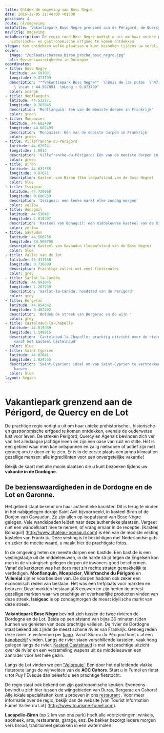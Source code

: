 ```yaml
---
title: Ontdek de omgeving van Bosc Negre
date: 2016-12-05 21:44:00 +01:00
position: 4
route: nl/omgeving
metaTitle: 'Vakantiepark Bosc Negre grenzend aan de Périgord, de Quercy en de Lot  '
navTitle: Omgeving
metaDescription: De regio rond Bosc Nègre nodigt u uit om haar unieke prehistorische-,
  historische- en gastronomische erfgoed te komen ontdekken
slogan: Kom ontdekken welke plaatsen u kunt bezoeken tijdens uw verblijf op Bosc Nègre
cover:
  image: "/uploads/chateau_biron_proche_bosc_negre.jpg"
  alt: Bezienswaardigheden in Dordogne
coordinates:
- title: Bosc Negre
  latitude: 44.597091
  longitude: 0.873799
  description: "**Vakantiepark Bosc Negre**  \nBois de las putas  \n47150 Lacapelle-Biron
    \ \nLat : 44.597091  \nLong : 0.873799"
  color: orange
- title: Monflanquin
  latitude: 44.532771
  longitude: 0.765645
  description: 'Monflanquin: Eén van de mooiste dorpen in Frankrijk'
  color: green
- title: Monpazier
  latitude: 44.682499
  longitude: 44.682499
  description: 'Monpazier: Eén van de mooiste dorpen in Frankrijk'
  color: green
- title: Villefranche-du-Périgord
  latitude: 44.62974
  longitude: 1.0813
  description: 'Villefranche-du-Périgord: Eén van de mooiste dorpen in Frankrijk'
  color: green
- title: Biron
  latitude: 44.631365
  longitude: 0.87071
  description: Kasteel van Biron (5km loopafstand van de Bosc Negre)
  color: blue
- title: Issigeac
  latitude: 44.730668
  longitude: 0.606769
  description: 'Issigeac: een leuke markt elke zondag morgen'
  color: yellow
- title: Bonaguil
  latitude: 44.53846
  longitude: 1.014307
  description: 'Kasteel van Bonaguil: een middeleuwse kasteel van de XIIIde eeuw'
  color: yellow
- title: Gavaudun
  latitude: 44.560756
  longitude: 44.560756
  description: Kasteel van Gavaudun (loopafstand van de Bosc Negre)
  color: blue
- title: Vallei van de lot
  latitude: 44.411468
  longitude: 0.736099
  description: Prachtige vallei met veel fietsroutes
  color: grey
- title: Sarlat-la-Canéda
  latitude: 44.891645
  longitude: 1.207299
  description: 'Sarlat-la-Canéda: hoodstad van de Perigord'
  color: grey
- title: Bergerac
  latitude: 44.854342
  longitude: 0.482802
  description: 'Ontdek de streek van Bergerac en de wijn '
  color: grey
- title: Castelnaud-la-Chapelle
  latitude: 44.815989
  longitude: 1.148815
  description: 'Castelnaud-la-Chapelle: prachtig uitzicht over de rivier van de Dordogne
    vanaf het kasteel Castelnaud'
  color: blue
- title: Saint-Cyprien
  latitude: 44.87841
  longitude: 1.024565
  description: 'Saint-Cyprien: ideal om van Saint-Cyprien te vertrekken voor een middag
    kanoen'
  color: blue
layout: Region
---
```


# Vakantiepark grenzend aan de Périgord, de Quercy en de Lot

De prachtige regio nodigt u uit om haar unieke prehistorische-, historische- en gastronomische erfgoed te komen ontdekken, evenals de ouderwetse lust voor leven.
De streken Périgord, Quercy en Agenais bevinden zich ver van het alledaagse jachtige leven en zijn een oase van rust en stilte. Het is een gebied waar men kan ontspannen en zalig nietsdoen of actief zijn met genoeg om te doen en te zien. Er is in de eerste plaats een prima klimaat en gezellige mensen: alle ingrediënten voor een onvergetelijke vakantie!

Bekijk de kaart met alle mooie plaatsen die u kunt bezoeken tijdens uw **vakantie in de Dordogne**.

## De bezienswaardigheden in de Dordogne en de Lot en Garonne.

Het gebied staat bekend om haar authentieke karakter. Dit is terug te vinden in het nabijgelegen dorpje Saint Avit bijvoorbeeld, in kasteel Biron of de Donjon van Gavaudun. Ze zijn allen op loopafstand van Bosc Nègre gelegen. Vele wandelpaden leiden naar deze authentieke plaatsen. Vergeet niet een wandelkaart mee te nemen, of vraag ernaar in de receptie. [Kasteel Bonaguil] (http://www.chateau-bonaguil.com) is één van de mooiste vesting kastelen van Frankrijk. Deze vesting is te bezichtigen met Nederlandse gids en zeker de moeite waard, u maakt hier de prachtigste fotos.  

In de omgeving heten de meeste dorpen een bastide. Een bastide is een vestingstadje uit de middeleeuwen, in de harde strijd tegen de Engelsen kon men in de strategisch gelegen dorpen de inwoners goed beschermen. Vanaf de kerktoren was het dorp met z’n rechte straten gemakkelijk te verdedigen. **Monflanquin**, **Monpazier**, **Villefranche du Périgord** en **Villeréal** zijn er voorbeelden van. De dorpen hadden ook zeker een economisch reden van bestaan. Het was een trefplaats voor markten en beurzen. Deze markten bestaan al 8 eeuwen en zijn heden de meest gezellige markten waar we prachtige en overheerlijke producten vinden van deze streek. **Issigeac** is op zondagmorgen de meest idyllische markt van deze streek. 

**Vakantiepark Bosc Nègre** bevindt zich tussen de twee rivieren de Dordogne en de Lot. Beide op een afstand van bijna 30 minuten rijden kunnen we genieten van deze prachtige valleien. De rivier de Dordogne staat bekend als zijnde de meest schone rivier van Frankrijk. Genoeg reden deze rivier te verkennen per [kano](nl/sportief/). Vanaf Sioroc du Périgord kunt u al een [kanobedrijf](http://www.a-canoe-raid.com) vinden. Langs de rivier staan verschillende kastelen, vaak hoog gelegen langs de rivier. [Kasteel Castelnaud](http://www.castelnaud.com) is met het prachtige uitzicht over de rivier en een verzameling wapens uit de middeleeuwen een aanrader voor het hele gezin. 

Langs de Lot vinden we een ['Veloroute'](http://http://www.vallee-lot-47.eu/carte-de-la-veloroute). Een door het dal leidende vlakke fietsroute langs de wijnvelden van de **AOC Cahors**. Start u in Fumel en fietst u tot Puy l'Eveque dan beleefd u een prachtige fietstocht.

De regio staat ook bekend om zijn gastronomische keuken. Eveneens bevindt u zich hier tussen de wijngebieden van Duras, Bergerac en Cahors! Alle lokale specialiteiten kunt u proeven in ons [restaurant](nl/restaurant/)
.
Voor meer informatie over de regio, bekijk dan de website [van Tourist Information Fumel Vallée du Lot] (http://www.tourisme-fumel.com). 

**Lacapelle-Biron** (op 2 km van ons park) heeft alle voorzieningen: winkels, apotheek, arts, restaurants, garage, enz. De bakker bezorgt iedere morgen vers brood, traditioneel gebakken in een watermolen.